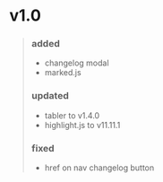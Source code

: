 
# **v1.0**
> ### added
> * changelog modal
> * marked.js
> ### updated
> * tabler to v1.4.0
> * highlight.js to v11.11.1
> ### fixed
> * href on nav changelog button